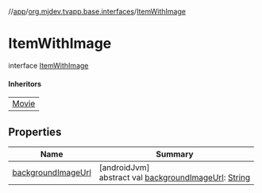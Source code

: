 //[app](../../../index.md)/[org.mjdev.tvapp.base.interfaces](../index.md)/[ItemWithImage](index.md)

# ItemWithImage

interface [ItemWithImage](index.md)

#### Inheritors

| |
|---|
| [Movie](../../org.mjdev.tvapp.data/-movie/index.md) |

## Properties

| Name | Summary |
|---|---|
| [backgroundImageUrl](background-image-url.md) | [androidJvm]<br>abstract val [backgroundImageUrl](background-image-url.md): [String](https://kotlinlang.org/api/latest/jvm/stdlib/kotlin/-string/index.html) |
